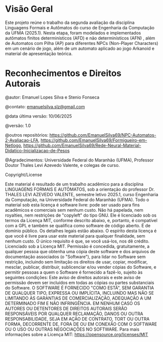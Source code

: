 # Visão Geral

Este projeto reúne o trabalho da segunda avaliação da disciplina Linguagens Formais e Autômatos do curso de Engenharia da Computação da UFMA (2025.1). Nesta etapa, foram modelados e implementados autômatos finitos determinísticos (AFD) e não determinísticos (AFN) , além de Automatos com Pilha (AP) para diferentes NPCs (Non-Player Characters) em um cenário de jogo, além de um automato aplicado ao jogo Arkanoid e material de apresentação teórica.

# Reconhecimentos e Direitos Autorais

@autor: Emanuel Lopes Silva e Stenio Fonseca

@contato: emanuelsilva.slz@gmail.com

@data última versão: 10/06/2025

@versão: 1.0

@outros repositórios: https://github.com/EmanuelSilva69/NPC-Automatos-2-Avaliacao-LFA, https://github.com/EmanuelSilva69/Formigueiro-em-Netlogo, https://github.com/EmanuelSilva69/Rede-Neural-Material-Didatico-Inicializacao-de-Pesos

@Agradecimentos: Universidade Federal do Maranhão (UFMA), Professor Doutor Thales Levi Azevedo Valente, e colegas de curso.

Copyright/License

Este material é resultado de um trabalho acadêmico para a disciplina LINGUAGENS FORMAIS E AUTÔMATOS, sob a orientação do professor Dr. THALES LEVI AZEVEDO VALENTE, semestre letivo 2025.1, curso Engenharia da Computação, na Universidade Federal do Maranhão (UFMA). Todo o material sob esta licença é software livre: pode ser usado para fins acadêmicos e comerciais sem nenhum custo. Não há papelada, nem royalties, nem restrições de "copyleft" do tipo GNU. Ele é licenciado sob os termos da Licença MIT, conforme descrito abaixo, e, portanto, é compatível com a GPL e também se qualifica como software de código aberto. É de domínio público. Os detalhes legais estão abaixo. O espírito desta licença é que você é livre para usar este material para qualquer finalidade, sem nenhum custo. O único requisito é que, se você usá-los, nos dê crédito. Licenciado sob a Licença MIT. Permissão é concedida, gratuitamente, a qualquer pessoa que obtenha uma cópia deste software e dos arquivos de documentação associados (o "Software"), para lidar no Software sem restrição, incluindo sem limitação os direitos de usar, copiar, modificar, mesclar, publicar, distribuir, sublicenciar e/ou vender cópias do Software, e permitir pessoas a quem o Software é fornecido a fazê-lo, sujeito às seguintes condições: Este aviso de direitos autorais e este aviso de permissão devem ser incluídos em todas as cópias ou partes substanciais do Software. O SOFTWARE É FORNECIDO "COMO ESTÁ", SEM GARANTIA DE QUALQUER TIPO, EXPRESSA OU IMPLÍCITA, INCLUINDO MAS NÃO SE LIMITANDO ÀS GARANTIAS DE COMERCIALIZAÇÃO, ADEQUAÇÃO A UM DETERMINADO FIM E NÃO INFRINGÊNCIA. EM NENHUM CASO OS AUTORES OU DETENTORES DE DIREITOS AUTORAIS SERÃO RESPONSÁVEIS POR QUALQUER RECLAMAÇÃO, DANOS OU OUTRA RESPONSABILIDADE, SEJA EM AÇÃO DE CONTRATO, TORT OU OUTRA FORMA, DECORRENTE DE, FORA DE OU EM CONEXÃO COM O SOFTWARE OU O USO OU OUTRAS NEGOCIAÇÕES NO SOFTWARE. Para mais informações sobre a Licença MIT: https://opensource.org/licenses/MIT
